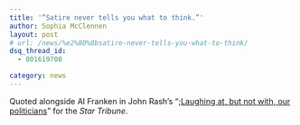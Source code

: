 ```yaml
---
title: '​”Satire never tells you what to think.”'
author: Sophia McClennen
layout: post
# url: /news/%e2%80%8bsatire-never-tells-you-what-to-think/
dsq_thread_id:
  - 801619700

category: news
---
```

Quoted alongside Al Franken in John Rash’s “;[Laughing at, but not with, our politicians][1]” for the *Star Tribune*.

 [1]: http://www.startribune.com/opinion/commentaries/165790446.html